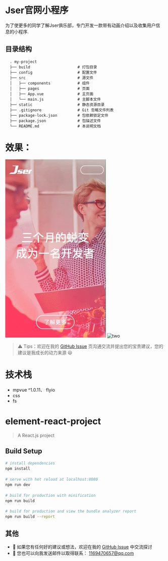 # Jser官网小程序
为了使更多的同学了解Jser俱乐部，专门开发一款带有动画介绍以及收集用户信息的小程序.

## 目录结构

```
  . my-project
  ├── build                     # 打包目录
  ├── config                    # 配置文件
  ├── src                       # 源文件
  │   ├── components            # 组件
  │   ├── pages                 # 页面
  │   ├── App.vue               # 主页面
  │   └── main.js               # 主脚本文件
  ├── static                    # 静态资源目录
  ├── .gitignore                # Git 忽略文件列表
  ├── package-lock.json         # 包依赖锁定文件
  ├── package.json              # 包描述文件
  └── README.md                 # 本说明文档

```
# 效果：
![one](https://github.com/bboy-xp/Jser-/blob/master/static/1.gif?raw=true)
![two](https://github.com/bboy-xp/Jser-/blob/master/static/2.gif?raw=true)

> &#x26A0; Tips：欢迎在我的 [GitHub Issue](https://github.com/bboy-xp/Jser-/issues) 页沟通交流并提出您的宝贵建议，您的建议是我成长的动力来源 &#x1F603;

# 技术栈
- mpvue ^1.0.11、 flyio
- css
- fs 


# element-react-project

> A React.js project

## Build Setup

``` bash
# install dependencies
npm install

# serve with hot reload at localhost:8080
npm run dev

# build for production with minification
npm run build

# build for production and view the bundle analyzer report
npm run build --report

```

## 其他

  + &#x1F4CD; 如果您有任何好的建议或想法，欢迎在我的 [GitHub Issue](https://github.com/bboy-xp/Jser-/issues) 中交流探讨
  + &#x1F4E7; 您也可以向我发送邮件以取得联系： 1169470657@qq.com
